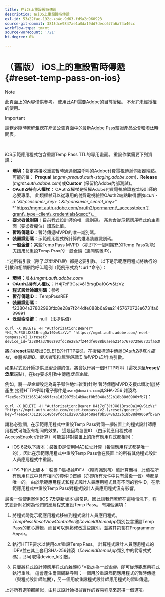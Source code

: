 ```yaml
---
title: 在iOS上重設暫時傳遞
description: 在iOS上重設暫時傳遞
exl-id: 53a22fae-192c-4b4c-9d63-fd9a2d960923
source-git-commit: 3818dce9847ae1a0da19dd7decc6b7a6a74a46cc
workflow-type: tm+mt
source-wordcount: '721'
ht-degree: 0%

---
```


# （舊版） iOS上的重設暫時傳遞 {#reset-temp-pass-on-ios}

>[!NOTE]
>
>此頁面上的內容僅供參考。 使用此API需要Adobe的目前授權。 不允許未經授權的使用。

>[!IMPORTANT]
>
> 請務必隨時瞭解彙總在[產品公告](/help/authentication/product-announcements.md)頁面中的最新Adobe Pass驗證產品公告和淘汰時間表。

</br>

iOS示範應用程式包含重設Temp Pass TTL的專用畫面。 重設作業需要下列資訊：

- **環境：**&#x200B;指定將接收重設暫時通過網路呼叫的Adobe付費電視傳遞伺服器端點。 可能的值： **Prequal** (*mgmt-prequal.auth-staging.adobe.com*)、**Release** (*mgmt.auth.adobe.com*)或&#x200B;**Custom** (保留給Adobe內部測試)。
- **OAuth2持有人權杖：** OAuth2權杖是授權Adobe付費電視驗證程式設計師的必要專案。 此類權杖可以從專用的付費電視驗證OAuth2端點取得(例如&#x200B;*curl -u &quot;\&lt;consumer\_key\>：\&lt;consumer\_secret\_key\>*&quot; *&quot;https://mgmt.auth.adobe.com/oauth2/permanent\_accesstoken？grant\_type=client\_credentials&quot;*)。
- **要求者識別碼：**&#x200B;目前程式設計師的唯一識別碼。 系統會從示範應用程式的主畫面（要求者欄位）讀取此值。
- **暫時傳遞ID：**&#x200B;暫時傳遞MVPD的唯一識別碼。
- **裝置識別碼：**&#x200B;示範應用程式所計算的雜湊裝置識別碼。
- **一般金鑰：**&#x200B;某些Temp Pass MVPD （亦即下一個可擴充的Temp Pass功能）支援用於重設Temp Pass的一般金鑰（連同裝置ID）。

上述所有引數（除了&#x200B;*泛型索引鍵*）都是必要引數。 以下是示範應用程式將執行的引數和相關網路呼叫範例（範例形式為*curl *命令）：

- **環境：**&#x200B;版本(*mgmt.auth.adobe.com*)
- **OAuth2持有人權杖：** H4j7cF3GtJX81BrsgDa10GwSizVz
- **程式設計師識別碼：**&#x200B;參考
- **暫存傳遞ID：** TempPassREF
- **裝置識別碼：** f23804a37802993fdc8e28a7f244dfe088b6a9ea21457670728e6731fa639991
- **泛型索引鍵：** null （未提供值）

```curl
curl -X DELETE -H "Authorization:Bearer* *H4j7cF3GtJX81BrsgDa10GwSizVz" "https://mgmt.auth.adobe.com/reset-tempass/v2.1/reset?device_id=f23804a37802993fdc8e28a7f244dfe088b6a9ea21457670728e6731fa639991&requestor_id=REF&mvpd_id=TempPassREF"
```

將向&#x200B;**/reset**&#x200B;端點發出DELETE的HTTP要求，在授權標頭中傳遞&#x200B;*OAuth2持有人權杖*，並將&#x200B;*裝置ID*、*要求者ID*&#x200B;和&#x200B;*暫時傳遞ID (MVPD ID)*&#x200B;作為引數。

如果程式設計師提供&#x200B;*泛型金鑰*&#x200B;的值，將會執行另一個HTTP呼叫（這次是至&#x200B;**/reset/泛型**&#x200B;端點），在&#x200B;*key*&#x200B;要求引數中傳遞&#x200B;*泛型金鑰*。

例如，將&#x200B;*一般金鑰*設定為電子郵件地址雜湊(針對
暫時傳遞MVPD支援此類功能)將產生
接聽HTTP呼叫(電子郵件是`user@domain.com`其SHA-256
雜湊為`f7ee5ec7312165148b69fcca1d29075b14b8aef0b5048a332b18b88d09069fb7`)：

```curl
curl -X DELETE -H "Authorization:Bearer H4j7cF3GtJX81BrsgDa10GwSizVz"
"https://mgmt.auth.adobe.com/reset-tempass/v2.1/reset/generic?key=f7ee5ec7312165148b69fcca1d29075b14b8aef0b5048a332b18b88d09069fb7&requestor_id=REF&mvpd_id=TempPassREF"
```

請務必強調，在示範應用程式中重設Temp Pass對同一部裝置上的程式設計師應用程式可能沒有相同的效果。 這是因為裝置ID （由示範應用程式和AccessEnabler所計算）可能並非對裝置上的所有應用程式都相同：

- iOS 6及以下版本：裝置ID是使用MAC位址計算（每個應用程式都是唯一的），因此在示範應用程式中重設Temp Pass會在裝置上的所有其他程式設計人員應用程式中重設。

- iOS 7和以上版本：裝置ID是根據IDFV （廠商識別碼）值計算而得，此值在所有應用程式中具有相同的套件ID首碼（亦即所有元件中只有最後一個）時都是唯一的。 由於示範應用程式和程式設計人員應用程式具有不同的套件ID，在示範應用程式中重設Temp Pass對程式設計人員應用程式沒有影響。

最後一個使用案例(iOS 7及更新版本)最常見，因此讓我們瞭解在這種情況下，程式設計師如何為他們的應用程式重設Temp Pass。 有幾個選項：

1. 將程式碼從示範應用程式移植到程式設計人員應用程式。 *TempPassResetViewController*&#x200B;和&#x200B;*DeviceIdDemoApp*&#x200B;類別包含重設Temp Pass的核心邏輯，而且可以輕鬆修改這些類別，並將其包含在Programmer App中。

1. 執行HTTP要求以使用&#x200B;*curl*&#x200B;重設Temp Pass。 計算程式設計人員應用程式的IDFV並在其上套用SHA-256雜湊（*DeviceIdDemoApp*&#x200B;類別中的範常式式碼），即可取得device\_Id引數。

1. 只要將程式設計師應用程式的雜湊IDFV指定為&#x200B;*一般金鑰*，即可從示範應用程式執行重設。 這會產生兩個網路呼叫：一個用於重設示範應用程式的暫時傳遞（與程式設計師無關），另一個用於重設程式設計師應用程式的暫時傳遞。

上述所有選項都類似，由程式設計師根據實作的容易程度來選擇一個選項。
